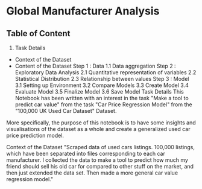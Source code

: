 # Global Manufacturer Analysis

## Table of Content
1. Task Details
 - Context of the Dataset
 - Content of the Dataset
Step 1 : Data
1.1 Data aggregation
Step 2 : Exploratory Data Analysis
2.1 Quantitative representation of variables
2.2 Statistical Distribution
2.3 Relationship between values
Step 3 : Model
3.1 Setting up Environment
3.2 Compare Models
3.3 Create Model
3.4 Evaluate Model
3.5 Finalize Model
3.6 Save Model
Task Details
This Notebook has been written with an interest in the task "Make a tool to predict car value" from the task "Car Price Regression Model" from the "100,000 UK Used Car Dataset" Dataset.

More specifically, the purpose of this notebook is to have some insights and visualisations of the dataset as a whole and create a generalized used car price prediction model.

Context of the Dataset
"Scraped data of used cars listings. 100,000 listings, which have been separated into files corresponding to each car manufacturer. I collected the data to make a tool to predict how much my friend should sell his old car for compared to other stuff on the market, and then just extended the data set. Then made a more general car value regression model."
